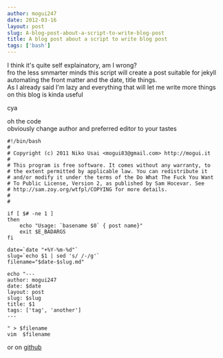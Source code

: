 ```yaml
---
author: mogui247
date: 2012-03-16
layout: post
slug: A-blog-post-about-a-script-to-write-blog-post
title: A blog post about a script to write blog post 
tags: ['bash']
---
```


I think it's quite self explainatory, am I wrong?   
fro the less smmarter minds this script will create a post suitable for jekyll automating the front matter and the date, title things.   
As I already said I'm lazy and everything that will let me write more things on this blog is kinda useful

cya

oh the code   
obviously change author and preferred editor to your tastes


    #!/bin/bash
    #
    # Copyright (c) 2011 Niko Usai <mogui83@gmail.com> http://mogui.it
    # 
    # This program is free software. It comes without any warranty, to
    # the extent permitted by applicable law. You can redistribute it
    # and/or modify it under the terms of the Do What The Fuck You Want
    # To Public License, Version 2, as published by Sam Hocevar. See
    # http://sam.zoy.org/wtfpl/COPYING for more details. 
    #
    #

    if [ $# -ne 1 ]
    then
        echo "Usage: `basename $0` { post name}"
        exit $E_BADARGS
    fi
    
    date=`date "+%Y-%m-%d"`
    slug=`echo $1 | sed 's/ /-/g'`
    filename="$date-$slug.md"
    
    echo "---
    author: mogui247
    date: $date
    layout: post
    slug: $slug
    title: $1 
    tags: ['tag', 'another']
    ---
    
    " > $filename
    vim  $filename

or on [github](https://github.com/mogui/.scripts/blob/master/bin/blogpost)

